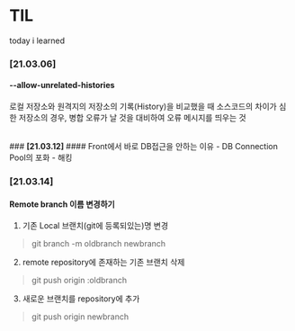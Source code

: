 TIL
===

today i learned

### <strong>[21.03.06]</strong>
#### --allow-unrelated-histories
로컬 저장소와 원격지의 저장소의 기록(History)을 비교했을 때 소스코드의 차이가 심한 저장소의 경우, 병합 오류가 날 것을 대비하여 오류 메시지를 띄우는 것

<br/>
### <strong>[21.03.12]</strong>
#### Front에서 바로 DB접근을 안하는 이유
- DB Connection Pool의 포화
- 해킹 

<br/>

### <strong>[21.03.14]</strong>
#### Remote branch 이름 변경하기
1. 기존 Local 브랜치(git에 등록되있는)명 변경
> git branch -m oldbranch newbranch
2. remote repository에 존재하는 기존 브랜치 삭제
> git push origin :oldbranch
3. 새로운 브랜치를 repository에 추가
> git push origin newbranch
